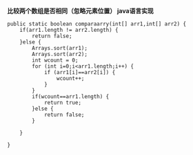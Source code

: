 **比较两个数组是否相同（忽略元素位置） java语言实现**

	public static boolean comparaarry(int[] arr1,int[] arr2) {
		if(arr1.length != arr2.length) {
			return false;
		}else {
			Arrays.sort(arr1);
			Arrays.sort(arr2);
			int wcount = 0;
			for (int i=0;i<arr1.length;i++) {
				if (arr1[i]==arr2[i]) {
					wcount++;
				}
			}
			if(wcount==arr1.length) {
				return true;
			}else {
				return false;
			}
			
		}
		
	}

